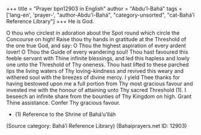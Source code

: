+++
title = "Prayer bpn12903 in English"
author = "Abdu'l-Bahá"
tags = ['lang-en', 'prayer-', "author-Abdu'l-Bahá", "category-unsorted", "cat-Bahá’í Reference Library"]
+++
He is God.

O thou who circlest in adoration about the Spot round which circle the Concourse on high!  Raise thou thy hands in gratitude at the Threshold of the one true God, and say:  O Thou the highest aspiration of every ardent lover!  O Thou the Guide of every wandering soul!  Thou hast favoured this feeble servant with Thine infinite blessings, and led this hapless and lowly one unto the Threshold of Thy oneness.  Thou hast lifted to these parched lips the living waters of Thy loving-kindness and revived this weary and withered soul with the breezes of divine mercy.  I yield Thee thanks for having bestowed upon me a full portion from Thy most gracious favour and invested me with the honour of attaining unto Thy sacred Threshold (1).  I beseech an infinite share from the bounties of Thy Kingdom on high.  Grant Thine assistance.  Confer Thy gracious favour.

* (1) Reference to the Shrine of Bahá’u’lláh

(Source category: Bahá’í Reference Library)
(Bahaiprayers.net ID: 12903)
